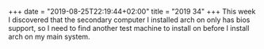 +++
date = "2019-08-25T22:19:44+02:00"
title = "2019 34"
+++
This week I discovered that the secondary computer I installed arch on only has bios support, so I need to find another test machine to install on before I install arch on my main system.
